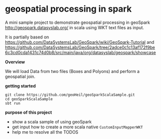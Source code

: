# geospatial processing in spark
A mini sample project to demonstrate geospatial processing in geoSpark http://geospark.datasyslab.org/ in scala using WKT text files as input.

It is partially based on https://github.com/DataSystemsLab/GeoSpark/wiki/GeoSpark-Tutorial and https://github.com/DataSystemsLab/GeoSpark/tree/2adce0c1c13af172f9be6c3cd0cda1431c74d0b8/src/main/java/org/datasyslab/geospark/showcase

**Overview**

We will load Data from two files (Boxes and Polyons) and perform a geospatial join.

**getting started**

```
git clone https://github.com/geoHeil/geoSparkScalaSample.git
cd geoSparkScalaSample
sbt run
```

**purpose of this project**
- show a scala sample of using geoSpark
- get input how to create a more scala native `CustomInputMapperWKT`
- help me to resolve all the TODOS
